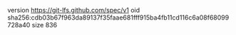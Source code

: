 version https://git-lfs.github.com/spec/v1
oid sha256:cdb03b67f963da89137f35faae681fff915ba4fb11cd116c6a08f68099728a40
size 836
